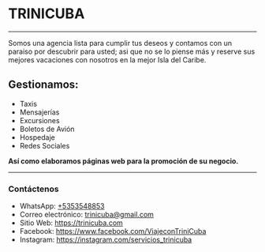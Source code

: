 # TRINICUBA
-------
Somos una agencia lista para cumplir tus deseos y contamos con un paraiso por descubrir para usted; asi que no se lo piense más y reserve sus mejores vacaciones con nosotros en la mejor Isla del Caribe.

## Gestionamos:

+ Taxis
+ Mensajerías
+ Excursiones
+ Boletos de Avión
+ Hospedaje
+ Redes Sociales

**Así como elaboramos páginas web para la promoción de su negocio.**

----------------

### Contáctenos

- WhatsApp: [+5353548853](https://wa.me/+5353548853) 
- Correo electrónico: [trinicuba@gmail.com](mailto:trinicuba@gmail.com)
- Sitio Web: <https://trinicuba.com>
- Facebook:  <https://www.facebook.com/ViajeconTriniCuba>
- Instagram: <https://instagram.com/servicios_trinicuba>